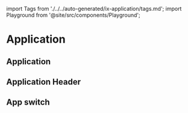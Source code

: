 import Tags from './../../auto-generated/ix-application/tags.md';
import Playground from '@site/src/components/Playground';

# Application

## Application

<Tags />

<Playground name="application" examplesByName height="30rem" noMargin></Playground>

## Application Header

<Playground name="application-header" examplesByName></Playground>

## App switch

<Playground name="application-app-switch" examplesByName height="30rem" noMargin></Playground>

